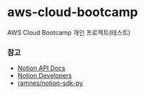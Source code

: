 # aws-cloud-bootcamp
AWS Cloud Bootcamp 개인 프로젝트(테스트)


### 참고

- [Notion API Docs](https://developers.notion.com/reference/intro)
- [Notion Developers](https://developers.notion.com/)
- [ramnes/notion-sdk-py](https://github.com/ramnes/notion-sdk-py)
